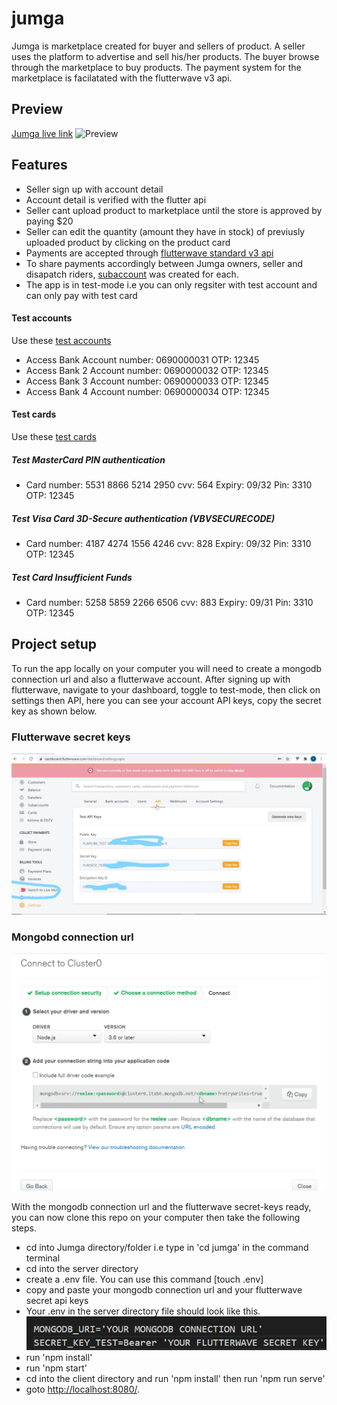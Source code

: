 # jumga
Jumga is marketplace created for buyer and sellers of product. A seller uses the platform to advertise and sell his/her products. The buyer browse through the marketplace to buy products. The payment system for the marketplace is facilatated with the flutterwave v3 api.

## Preview
[Jumga live link](https://shielded-castle-16981.herokuapp.com/)
![Preview](https://github.com/readwarn/Jumga/blob/master/assets/preview.gif)

## Features
* Seller sign up with account detail
* Account detail is verified with the flutter api
* Seller cant upload product to marketplace until the store is approved by paying $20
* Seller can edit the quantity (amount they have in stock) of previusly uploaded product by clicking on the product card
* Payments are accepted through [flutterwave standard v3 api ](https://developer.flutterwave.com/docs/flutterwave-standard)
* To share payments accordingly between Jumga owners, seller and disapatch riders, [subaccount](https://developer.flutterwave.com/docs/split-payment) was created for each.
* The app is in test-mode i.e you can only regsiter with test account and can only pay with test card

#### Test accounts
Use these [test accounts](https://developer.flutterwave.com/docs/test-bank-accounts)

* Access Bank
    Account number: 0690000031 
    OTP: 12345
* Access Bank 2
    Account number: 0690000032
    OTP: 12345
* Access Bank 3
    Account number: 0690000033
    OTP: 12345
* Access Bank 4
    Account number: 0690000034
    OTP: 12345

#### Test cards
Use these [test cards](https://developer.flutterwave.com/docs/test-cards)
##### Test MasterCard PIN authentication
* Card number: 5531 8866 5214 2950
    cvv: 564
    Expiry: 09/32
    Pin: 3310
    OTP: 12345

##### Test Visa Card 3D-Secure authentication (VBVSECURECODE)
* Card number: 4187 4274 1556 4246
    cvv: 828
    Expiry: 09/32
    Pin: 3310
    OTP: 12345

##### Test Card Insufficient Funds
* Card number: 5258 5859 2266 6506
    cvv: 883
    Expiry: 09/31
    Pin: 3310
    OTP: 12345

## Project setup
To run the app locally on your computer you will need to create a mongodb connection url and also a flutterwave account. After signing up with flutterwave, navigate to your dashboard, toggle to test-mode, then click on settings then API, here you can see your account API keys, copy the secret key as shown below.
### Flutterwave secret keys
![Dashboard](https://github.com/readwarn/Jumga/blob/master/assets/flutterAPI.jpg)

### Mongobd connection url
![MongoDB connection](https://github.com/readwarn/Jumga/blob/master/assets/mongo-connection.png)




With the mongodb connection url and the flutterwave secret-keys ready, you can now clone this repo on your computer then take the following steps.

* cd into Jumga directory/folder i.e type in 'cd jumga' in the command terminal
* cd into the server directory
* create a .env file. You can use this command [touch .env]
* copy and paste your mongodb connection url and your flutterwave secret api keys
* Your .env in the server directory file should look like this.
![Secret keys](https://github.com/readwarn/Jumga/blob/master/assets/keys.png)
* run 'npm install' 
* run 'npm start'
* cd into the client directory and run 'npm install' then run 'npm run serve'
* goto [http://localhost:8080/](http://localhost:8080/).


